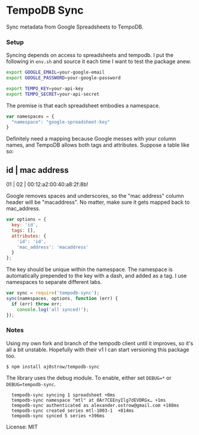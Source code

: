# TempoDB Sync

Sync metadata from Google Spreadsheets to TempoDB. 

### Setup

Syncing depends on access to spreadsheets and tempodb. I put the following in `env.sh` and source it each time I want to test the package anew. 

```bash
export GOOGLE_EMAIL=your-google-email
export GOOGLE_PASSWORD=your-google-password

export TEMPO_KEY=your-api-key
export TEMPO_SECRET=your-api-secret
```

The premise is that each spreadsheet embodies a namespace.

```javascript
var namespaces = {
  "namespace": "google-spreadsheet-key"
}
```

Definitely need a mapping because Google messes with your column names, and TempoDB allows both tags and attributes. Suppose a table like so:

id | mac address
----------------
01 | 
02 | 00:12:a2:00:40:a8:2f:8b!

Google removes spaces and underscores, so the "mac address" column header will be "macaddress". No matter, make sure it gets mapped back to mac_address. 

```javascript
var options = {
  key: 'id',
  tags: [],
  attributes: {
    'id': 'id',
    'mac_address': 'macaddress'
  }
};
```

The key should be unique within the namespace. The namespace is automatically prepended to the key with a dash, and added as a tag. I use namespaces to separate different labs. 

```javascript
var sync = require('tempodb-sync');
sync(namespaces, options, function (err) {
  if (err) throw err;
	console.log('all synced!');
});
```

### Notes

Using my own fork and branch of the tempodb client until it improves, so it's all a bit unstable. Hopefully with their v1 I can start versioning this package too. 

```
$ npm install aj0strow/tempodb-sync
```

The library uses the debug module. To enable, either set `DEBUG=*` or `DEBUG=tempodb-sync`. 

```
  tempodb-sync syncing 1 spreadsheet +0ms
  tempodb-sync namespace "mtl" at 0Ar7CEEnyIlg7dEVDRGx… +1ms
  tempodb-sync authenticated as alexander.ostrow@gmail.com +188ms
  tempodb-sync created series mtl-1003-1  +814ms
  tempodb-sync synced 5 series +396ms
```

License: MIT
